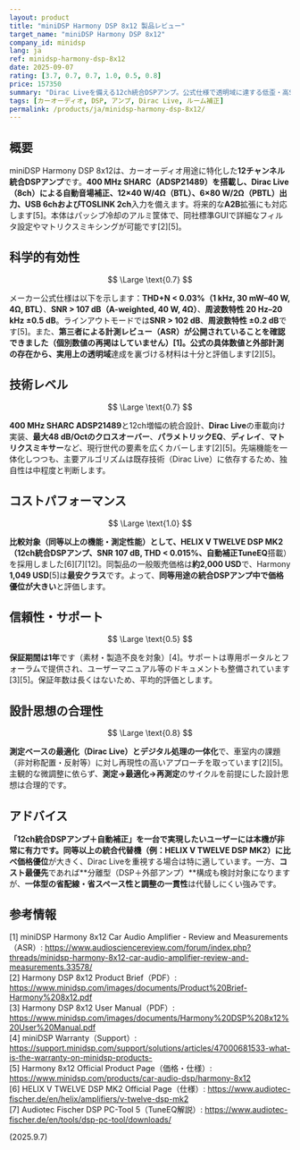 ```yaml
---
layout: product
title: "miniDSP Harmony DSP 8x12 製品レビュー"
target_name: "miniDSP Harmony DSP 8x12"
company_id: minidsp
lang: ja
ref: minidsp-harmony-dsp-8x12
date: 2025-09-07
rating: [3.7, 0.7, 0.7, 1.0, 0.5, 0.8]
price: 157350
summary: "Dirac Liveを備える12ch統合DSPアンプ。公式仕様で透明域に達する低歪・高SNRを示し、同等クラスの12ch統合DSPアンプ比で価格優位が大きい"
tags: [カーオーディオ, DSP, アンプ, Dirac Live, ルーム補正]
permalink: /products/ja/minidsp-harmony-dsp-8x12/
---
```


## 概要

miniDSP Harmony DSP 8x12は、カーオーディオ用途に特化した**12チャンネル統合DSPアンプ**です。**400 MHz SHARC（ADSP21489）**を搭載し、**Dirac Live**（8ch）による自動音場補正、**12×40 W/4Ω**（BTL）、**6×80 W/2Ω**（PBTL）出力、**USB 6ch**および**TOSLINK 2ch**入力を備えます。将来的な**A2B**拡張にも対応します[5]。本体はパッシブ冷却のアルミ筐体で、同社標準GUIで詳細なフィルタ設定やマトリクスミキシングが可能です[2][5]。

## 科学的有効性

$$ \Large \text{0.7} $$

メーカー公式仕様は以下を示します：**THD+N < 0.03%（1 kHz, 30 mW–40 W, 4Ω, BTL）**、**SNR > 107 dB（A-weighted, 40 W, 4Ω）**、**周波数特性 20 Hz–20 kHz ±0.5 dB**。ラインアウトモードでは**SNR > 102 dB**、**周波数特性 ±0.2 dB**です[5]。また、**第三者による計測レビュー（ASR）**が公開されていることを確認できました（個別数値の再掲はしていません）[1]。公式の具体数値と外部計測の存在から、実用上の**透明域**達成を裏づける材料は十分と評価します[2][5]。

## 技術レベル

$$ \Large \text{0.7} $$

**400 MHz SHARC ADSP21489**と12ch増幅の統合設計、**Dirac Live**の車載向け実装、**最大48 dB/Octのクロスオーバー**、**パラメトリックEQ**、**ディレイ**、**マトリクスミキサー**など、現行世代の要素を広くカバーします[2][5]。先端機能を一体化しつつも、主要アルゴリズムは既存技術（Dirac Live）に依存するため、独自性は中程度と判断します。

## コストパフォーマンス

$$ \Large \text{1.0} $$

**比較対象（同等以上の機能・測定性能）**として、**HELIX V TWELVE DSP MK2**（12ch統合DSPアンプ、**SNR 107 dB**, **THD < 0.015%**、自動補正**TuneEQ**搭載）を採用しました[6][7][12]。同製品の一般販売価格は**約2,000 USD**で、Harmony **1,049 USD**[5]は**最安クラス**です。よって、**同等用途の統合DSPアンプ中で価格優位が大きい**と評価します。

## 信頼性・サポート

$$ \Large \text{0.5} $$

**保証期間は1年**です（素材・製造不良を対象）[4]。サポートは専用ポータルとフォーラムで提供され、ユーザーマニュアル等のドキュメントも整備されています[3][5]。保証年数は長くはないため、平均的評価とします。

## 設計思想の合理性

$$ \Large \text{0.8} $$

**測定ベースの最適化（Dirac Live）**と**デジタル処理の一体化**で、車室内の課題（非対称配置・反射等）に対し再現性の高いアプローチを取っています[2][5]。主観的な微調整に依らず、**測定→最適化→再測定**のサイクルを前提にした設計思想は合理的です。

## アドバイス

**「12ch統合DSPアンプ＋自動補正」**を一台で実現したいユーザーには本機が非常に有力です。**同等以上の統合代替機**（例：HELIX V TWELVE DSP MK2）に比べ**価格優位**が大きく、Dirac Liveを重視する場合は特に適しています。一方、**コスト最優先**であれば**分離型（DSP＋外部アンプ）**構成も検討対象になりますが、**一体型の省配線・省スペース性と調整の一貫性**は代替しにくい強みです。

## 参考情報

[1] miniDSP Harmony 8x12 Car Audio Amplifier - Review and Measurements（ASR）: https://www.audiosciencereview.com/forum/index.php?threads/minidsp-harmony-8x12-car-audio-amplifier-review-and-measurements.33578/  
[2] Harmony DSP 8x12 Product Brief（PDF）: https://www.minidsp.com/images/documents/Product%20Brief-Harmony%208x12.pdf  
[3] Harmony DSP 8x12 User Manual（PDF）: https://www.minidsp.com/images/documents/Harmony%20DSP%208x12%20User%20Manual.pdf  
[4] miniDSP Warranty（Support）: https://support.minidsp.com/support/solutions/articles/47000681533-what-is-the-warranty-on-minidsp-products-  
[5] Harmony 8x12 Official Product Page（価格・仕様）: https://www.minidsp.com/products/car-audio-dsp/harmony-8x12  
[6] HELIX V TWELVE DSP MK2 Official Page（仕様）: https://www.audiotec-fischer.de/en/helix/amplifiers/v-twelve-dsp-mk2  
[7] Audiotec Fischer DSP PC-Tool 5（TuneEQ解説）: https://www.audiotec-fischer.de/en/tools/dsp-pc-tool/downloads/

(2025.9.7)

